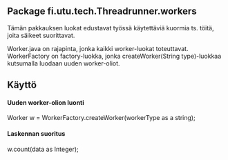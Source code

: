 ## Package fi.utu.tech.Threadrunner.workers

Tämän pakkauksen luokat edustavat työssä käytettäviä kuormia ts. töitä, joita säikeet suorittavat. 

Worker.java on rajapinta, jonka kaikki worker-luokat toteuttavat. WorkerFactory on factory-luokka, 
jonka createWorker(String type)-luokkaa kutsumalla luodaan uuden worker-oliot.

## Käyttö


#### Uuden worker-olion luonti

Worker w = WorkerFactory.createWorker(workerType as a string);

#### Laskennan suoritus

w.count(data as Integer);